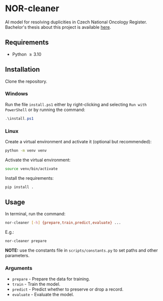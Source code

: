 # NOR-cleaner
AI model for resolving duplicities in Czech National Oncology Register.
Bachelor's thesis about this project is available [here](https://is.muni.cz/th/lkudy/development_of_data_deduplication_model_nor.pdf).

## Requirements
- Python $\ge 3.10$

## Installation
Clone the repository.

### Windows
Run the file `install.ps1` either by right-clicking and selecting `Run with PowerShell` or by running the command:
```powershell
.\install.ps1
```

### Linux
Create a virtual environment and activate it (optional but recommended):
```bash
python -m venv venv
```

Activate the virtual environment:
```bash
source venv/bin/activate
```

Install the requirements:
```bash
pip install .
```

## Usage

In terminal, run the command:
```bash
nor-cleaner [-h] {prepare,train,predict,evaluate} ...
```

E.g.:
```bash
nor-cleaner prepare
```

**NOTE:** use the constants file in `scripts/constants.py` to set paths and other parameters.

### Arguments
- `prepare` - Prepare the data for training.
- `train` - Train the model.
- `predict` - Predict whether to preserve or drop a record.
- `evaluate` - Evaluate the model.
